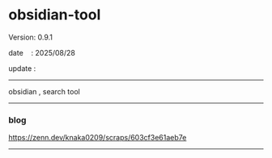 ﻿# obsidian-tool

 Version: 0.9.1

 date    : 2025/08/28 

 update :

***

obsidian , search tool

***
### blog

https://zenn.dev/knaka0209/scraps/603cf3e61aeb7e

***

